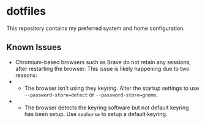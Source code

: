 # dotfiles

This repository contains my preferred system and home configuration.

## Known Issues

- Chromium-based browsers such as Brave do not retain any sessions, after restarting the browser.
  This issue is likely happening due to two reasons:
- - The browser isn't using they keyring. Alter the startup settings to use `--password-store=detect` or
    `--password-store=gnome`.
- - The browser detects the keyring software but not default keyring has been setup. Use `seahorse` to setup a default
    keyring.
